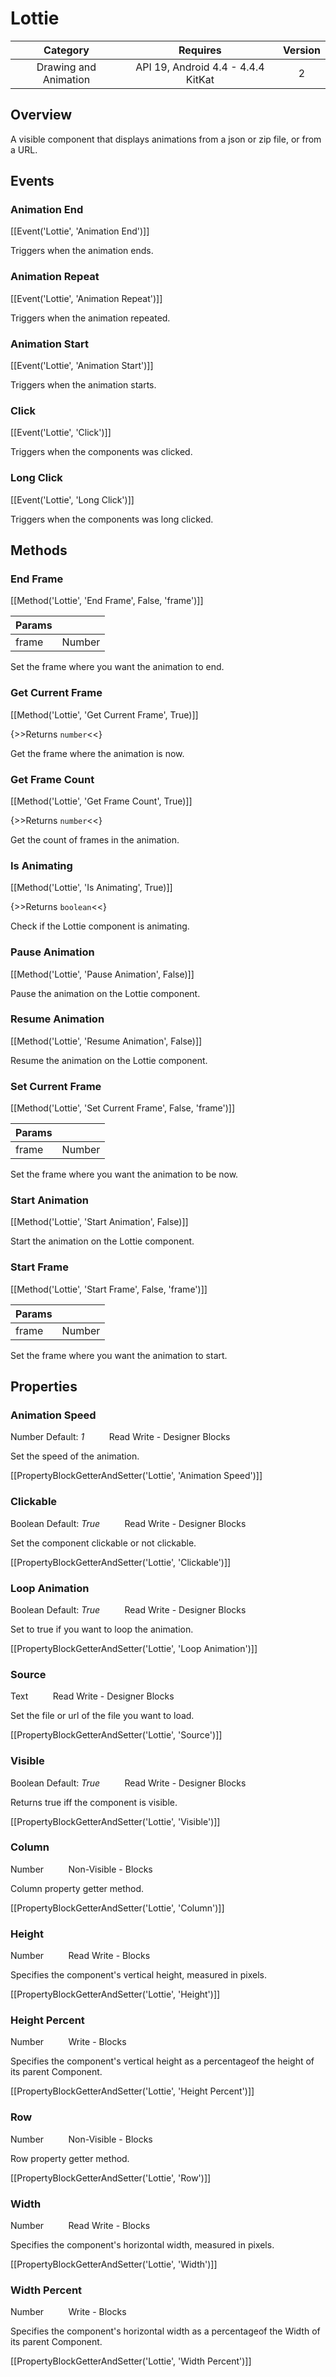 # Lottie

| Category | Requires | Version |
|:--------:|:-------:|:--------:|
|Drawing and Animation|API 19, Android 4.4 - 4.4.4 KitKat|2|

## Overview

A visible component that displays animations from a json or zip file, or from a URL.

## Events

### Animation End

[[Event('Lottie', 'Animation End')]]

Triggers when the animation ends.

### Animation Repeat

[[Event('Lottie', 'Animation Repeat')]]

Triggers when the animation repeated.

### Animation Start

[[Event('Lottie', 'Animation Start')]]

Triggers when the animation starts.

### Click

[[Event('Lottie', 'Click')]]

Triggers when the components was clicked.

### Long Click

[[Event('Lottie', 'Long Click')]]

Triggers when the components was long clicked.

## Methods

### End Frame

[[Method('Lottie', 'End Frame', False, 'frame')]]

| Params | []() |
|--------|------|
|frame|Number|


Set the frame where you want the animation to end.

### Get Current Frame

[[Method('Lottie', 'Get Current Frame', True)]]

{>>Returns `number`<<}

Get the frame where the animation is now.

### Get Frame Count

[[Method('Lottie', 'Get Frame Count', True)]]

{>>Returns `number`<<}

Get the count of frames in the animation.

### Is Animating

[[Method('Lottie', 'Is Animating', True)]]

{>>Returns `boolean`<<}

Check if the Lottie component is animating.

### Pause Animation

[[Method('Lottie', 'Pause Animation', False)]]

Pause the animation on the Lottie component.

### Resume Animation

[[Method('Lottie', 'Resume Animation', False)]]

Resume the animation on the Lottie component.

### Set Current Frame

[[Method('Lottie', 'Set Current Frame', False, 'frame')]]

| Params | []() |
|--------|------|
|frame|Number|


Set the frame where you want the animation to be now.

### Start Animation

[[Method('Lottie', 'Start Animation', False)]]

Start the animation on the Lottie component.

### Start Frame

[[Method('Lottie', 'Start Frame', False, 'frame')]]

| Params | []() |
|--------|------|
|frame|Number|


Set the frame where you want the animation to start.

## Properties

### Animation Speed

<span class="chip chip-number">Number</span> <span class="chip chip-number">Default: <i>1</i></span>&nbsp;&nbsp;&nbsp;&nbsp;&nbsp;&nbsp;&nbsp;&nbsp;&nbsp;&nbsp;<span class="chip chip-rw">Read</span> <span class="chip chip-rw">Write</span> - <span class="chip chip-bd">Designer</span> <span class="chip chip-bd">Blocks</span> 

Set the speed of the animation.

[[PropertyBlockGetterAndSetter('Lottie', 'Animation Speed')]]

### Clickable

<span class="chip chip-boolean">Boolean</span> <span class="chip chip-boolean">Default: <i>True</i></span>&nbsp;&nbsp;&nbsp;&nbsp;&nbsp;&nbsp;&nbsp;&nbsp;&nbsp;&nbsp;<span class="chip chip-rw">Read</span> <span class="chip chip-rw">Write</span> - <span class="chip chip-bd">Designer</span> <span class="chip chip-bd">Blocks</span> 

Set the component clickable or not clickable.

[[PropertyBlockGetterAndSetter('Lottie', 'Clickable')]]

### Loop Animation

<span class="chip chip-boolean">Boolean</span> <span class="chip chip-boolean">Default: <i>True</i></span>&nbsp;&nbsp;&nbsp;&nbsp;&nbsp;&nbsp;&nbsp;&nbsp;&nbsp;&nbsp;<span class="chip chip-rw">Read</span> <span class="chip chip-rw">Write</span> - <span class="chip chip-bd">Designer</span> <span class="chip chip-bd">Blocks</span> 

Set to true if you want to loop the animation.

[[PropertyBlockGetterAndSetter('Lottie', 'Loop Animation')]]

### Source

<span class="chip chip-text">Text</span>&nbsp;&nbsp;&nbsp;&nbsp;&nbsp;&nbsp;&nbsp;&nbsp;&nbsp;&nbsp;<span class="chip chip-rw">Read</span> <span class="chip chip-rw">Write</span> - <span class="chip chip-bd">Designer</span> <span class="chip chip-bd">Blocks</span> 

Set the file or url of the file you want to load.

[[PropertyBlockGetterAndSetter('Lottie', 'Source')]]

### Visible

<span class="chip chip-boolean">Boolean</span> <span class="chip chip-boolean">Default: <i>True</i></span>&nbsp;&nbsp;&nbsp;&nbsp;&nbsp;&nbsp;&nbsp;&nbsp;&nbsp;&nbsp;<span class="chip chip-rw">Read</span> <span class="chip chip-rw">Write</span> - <span class="chip chip-bd">Designer</span> <span class="chip chip-bd">Blocks</span> 

Returns true iff the component is visible.

[[PropertyBlockGetterAndSetter('Lottie', 'Visible')]]

### Column

<span class="chip chip-number">Number</span>&nbsp;&nbsp;&nbsp;&nbsp;&nbsp;&nbsp;&nbsp;&nbsp;&nbsp;&nbsp;<span class="chip chip-rw">Non-Visible</span> - <span class="chip chip-bd">Blocks</span> 

Column property getter method.

[[PropertyBlockGetterAndSetter('Lottie', 'Column')]]

### Height

<span class="chip chip-number">Number</span>&nbsp;&nbsp;&nbsp;&nbsp;&nbsp;&nbsp;&nbsp;&nbsp;&nbsp;&nbsp;<span class="chip chip-rw">Read</span> <span class="chip chip-rw">Write</span> - <span class="chip chip-bd">Blocks</span> 

Specifies the component's vertical height, measured in pixels.

[[PropertyBlockGetterAndSetter('Lottie', 'Height')]]

### Height Percent

<span class="chip chip-number">Number</span>&nbsp;&nbsp;&nbsp;&nbsp;&nbsp;&nbsp;&nbsp;&nbsp;&nbsp;&nbsp;<span class="chip chip-rw">Write</span> - <span class="chip chip-bd">Blocks</span> 

Specifies the component's vertical height as a percentageof the height of its parent Component.

[[PropertyBlockGetterAndSetter('Lottie', 'Height Percent')]]

### Row

<span class="chip chip-number">Number</span>&nbsp;&nbsp;&nbsp;&nbsp;&nbsp;&nbsp;&nbsp;&nbsp;&nbsp;&nbsp;<span class="chip chip-rw">Non-Visible</span> - <span class="chip chip-bd">Blocks</span> 

Row property getter method.

[[PropertyBlockGetterAndSetter('Lottie', 'Row')]]

### Width

<span class="chip chip-number">Number</span>&nbsp;&nbsp;&nbsp;&nbsp;&nbsp;&nbsp;&nbsp;&nbsp;&nbsp;&nbsp;<span class="chip chip-rw">Read</span> <span class="chip chip-rw">Write</span> - <span class="chip chip-bd">Blocks</span> 

Specifies the component's horizontal width, measured in pixels.

[[PropertyBlockGetterAndSetter('Lottie', 'Width')]]

### Width Percent

<span class="chip chip-number">Number</span>&nbsp;&nbsp;&nbsp;&nbsp;&nbsp;&nbsp;&nbsp;&nbsp;&nbsp;&nbsp;<span class="chip chip-rw">Write</span> - <span class="chip chip-bd">Blocks</span> 

Specifies the component's horizontal width as a percentageof the Width of its parent Component.

[[PropertyBlockGetterAndSetter('Lottie', 'Width Percent')]]